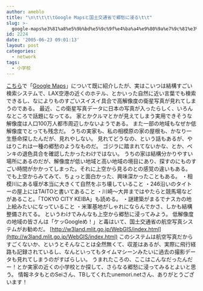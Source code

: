 ```yaml
---
author: ameblo
title: "\n\t\t\t\tGoogle Mapsと国土交通省で郷愁に浸る\t\t"
slug: >-
  google-maps%e3%81%a8%e5%9b%bd%e5%9c%9f%e4%ba%a4%e9%80%9a%e7%9c%81%e3%81%a7%e9%83%b7%e6%84%81%e3%81%ab%e6%b5%b8%e3%82%8b
id: 2224
date: '2005-06-23 09:01:13'
layout: post
categories:
  - network
tags:
  - 小学校
---
```


[こちら](http://akihiko.ameblo.jp/entry-1205191263b4a905895aa97c16192fa9.html#t987873)で「[Google Maps](http://maps.google.com/)」について既に紹介したが、実はこいつは結構すごい検索システムで、LAX空港の近くのホテル、とかいった自然に近い言葉でも検索できるし、なによりものすごいスイスイ具合で高解像度の衛星写真が見れてしまうのである。 最近、この衛星写真データに日本の写真が入ったらしく、いろんなところで話題になってる。 家とかクルマとかが見えてしまう実用できそうな解像度は人口100万人都市周辺しかないようである。 また一部の地域もなぜか低解像度でとっても残念だ。 うちの実家も、私の相模原の家の屋根も、かなり一生懸命探したんだが、見れやしない。 見れてどうなの、という話もあるが、やはりこれは一種の郷愁のようなものだ。 ゴジラに踏まれてないかな、とか、ペンキの退色具合を確認したかったわけではない。 うちの家は結構分かりやすい場所にあるのだが、解像度が低い地域と高い地域の境目にあり、探すのにものすごい時間がかかってしまった。それに上空から見るのとの感覚の違いもある。 でも上空からみてみて、ちょっと面白かった、興味深かったこともある。 ・相模川にある堰が本当に大きくて自然をぶち壊していること ・246沿いのタイトーの屋上にはTAITOと書いてあること ・川崎～大井まではやたらと競馬場などがあること。「TOKYO CITY KEIBA」も読める。 ・謎建築がまるでナスカの地上絵みたいになっていること ・米軍基地がしゃれにならんでかさ、しかも結構整備されてる。 というわけでみんなも上空から郷愁に浸ってみよう。 低解像度の地域の皆さんは「ケッGoogleめ！」と毒はいて、国土交通省の航空写真システムがお勧めだ。 [http://w3land.mlit.go.jp/WebGIS/index.html](http://w3land.mlit.go.jp/WebGIS/index.html) このシステムは航空写真だからすごくないか、というとそんなことは全然無くて、収差はあるが、実際に飛行経路も記録されているし、なんといってもタイムマシーンみたいに過去の撮影データも見れてしまうのがすばらしい。 うまれたころの、ここはこんなだったんだー！とか実家の近くの小学校とか探して、さらなる郷愁に浸ってみるとよいと思う。 情報ネタもとのSeiさん、TBしてくれたunemori.netさん、ありがとうございます！